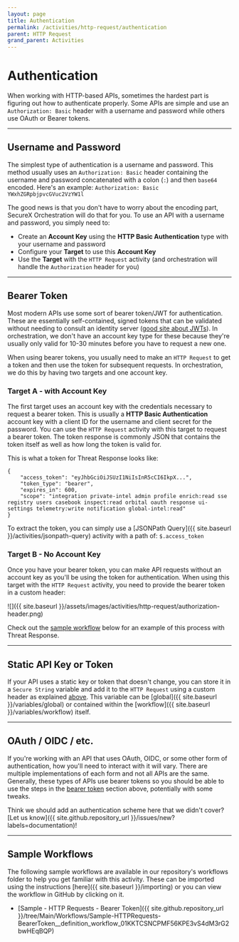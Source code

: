 ```yaml
---
layout: page
title: Authentication
permalink: /activities/http-request/authentication
parent: HTTP Request
grand_parent: Activities
---
```


# Authentication
When working with HTTP-based APIs, sometimes the hardest part is figuring out how to authenticate properly. Some APIs are simple and use an `Authorization: Basic` header with a username and password while others use OAuth or Bearer tokens.

---

## Username and Password
The simplest type of authentication is a username and password. This method usually uses an `Authorization: Basic` header containing the username and password concatenated with a colon (`:`) and then `base64` encoded. Here's an example:
`Authorization: Basic YWxhZGRpbjpvcGVuc2VzYW1l`

The good news is that you don't have to worry about the encoding part, SecureX Orchestration will do that for you. To use an API with a username and password, you simply need to:
* Create an **Account Key** using the **HTTP Basic Authentication** type with your username and password
* Configure your **Target** to use this **Account Key**
* Use the **Target** with the `HTTP Request` activity (and orchestration will handle the `Authorization` header for you)

---

## Bearer Token
Most modern APIs use some sort of bearer token/JWT for authentication. These are essentially self-contained, signed tokens that can be validated without needing to consult an identity server ([good site about JWTs](https://jwt.io)). In orchestration, we don't have an account key type for these because they're usually only valid for 10-30 minutes before you have to request a new one.

When using bearer tokens, you usually need to make an `HTTP Request` to get a token and then use the token for subsequent requests. In orchestration, we do this by having two targets and one account key.

### Target A - with Account Key
The first target uses an account key with the credentials necessary to request a bearer token. This is usually a **HTTP Basic Authentication** account key with a client ID for the username and client secret for the password. You can use the `HTTP Request` activity with this target to request a bearer token. The token response is commonly JSON that contains the token itself as well as how long the token is valid for.

This is what a token for Threat Response looks like:

```text
{
    "access_token": "eyJhbGciOiJSUzI1NiIsInR5cCI6IkpX...",
    "token_type": "bearer",
    "expires_in": 600,
    "scope": "integration private-intel admin profile enrich:read sse registry users casebook inspect:read orbital oauth response ui-settings telemetry:write notification global-intel:read"
}
```

To extract the token, you can simply use a [JSONPath Query]({{ site.baseurl }}/activities/jsonpath-query) activity with a path of: `$.access_token`

### Target B - No Account Key
Once you have your bearer token, you can make API requests without an account key as you'll be using the token for authentication. When using this target with the `HTTP Request` activity, you need to provide the bearer token in a custom header:

![]({{ site.baseurl }}/assets/images/activities/http-request/authorization-header.png)

Check out the [sample workflow](#sample-workflows) below for an example of this process with Threat Response.

---

## Static API Key or Token
If your API uses a static key or token that doesn't change, you can store it in a `Secure String` variable and add it to the `HTTP Request` using a custom header as explained [above](#target-b---no-account-key). This variable can be [global]({{ site.baseurl }}/variables/global) or contained within the [workflow]({{ site.baseurl }}/variables/workflow) itself.

---

## OAuth / OIDC / etc.
If you're working with an API that uses OAuth, OIDC, or some other form of authentication, how you'll need to interact with it will vary. There are multiple implementations of each form and not all APIs are the same. Generally, these types of APIs use bearer tokens so you should be able to use the steps in the [bearer token](#bearer-token) section above, potentially with some tweaks.

Think we should add an authentication scheme here that we didn't cover? [Let us know]({{ site.github.repository_url }}/issues/new?labels=documentation)!

---

## Sample Workflows
The following sample workflows are available in our repository's workflows folder to help you get familiar with this activity. These can be imported using the instructions [here]({{ site.baseurl }}/importing) or you can view the workflow in GitHub by clicking on it.

* [Sample - HTTP Requests - Bearer Token]({{ site.github.repository_url }}/tree/Main/Workflows/Sample-HTTPRequests-BearerToken__definition_workflow_01KKTCSNCPMF56KPE3vS4dM3rG2bwHEqBQP)